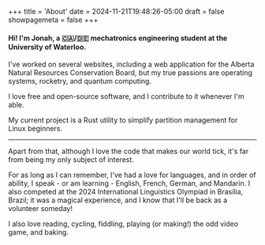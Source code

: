 +++
title = 'About'
date = 2024-11-21T19:48:26-05:00
draft = false
showpagemeta = false
+++

#### Hi! I'm Jonah, a 🇨🇦/🇩🇪 mechatronics engineering student at the University of Waterloo.

I've worked on several websites, including a web application for the Alberta Natural Resources Conservation Board, but my true passions are operating systems, rocketry, and quantum computing.

I love free and open-source software, and I contribute to it whenever I'm able.

My current project is a Rust utility to simplify partition management for Linux beginners.

---

Apart from that, although I love the code that makes our world tick, it's far from being my only subject of interest.

For as long as I can remember, I've had a love for languages, and in order of ability, I speak - or am learning - English, French, German, and Mandarin. I also competed at the 2024 International Linguistics Olympiad in Brasília, Brazil; it was a magical experience, and I know that I'll be back as a volunteer someday!

I also love reading, cycling, fiddling, playing (or making!) the odd video game, and baking.
